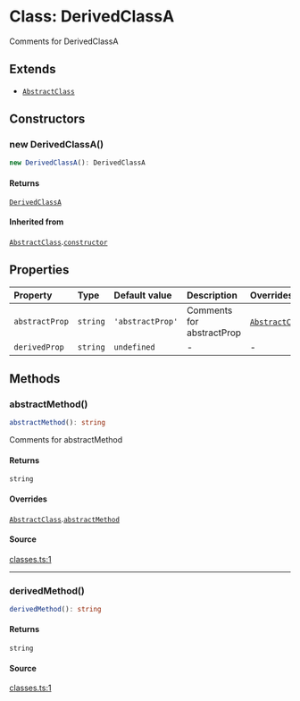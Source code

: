 # Class: DerivedClassA

Comments for DerivedClassA

## Extends

- [`AbstractClass`](AbstractClass.md)

## Constructors

### new DerivedClassA()

```ts
new DerivedClassA(): DerivedClassA
```

#### Returns

[`DerivedClassA`](DerivedClassA.md)

#### Inherited from

[`AbstractClass`](AbstractClass.md).[`constructor`](AbstractClass.md#constructors)

## Properties

| Property | Type | Default value | Description | Overrides |
| :------ | :------ | :------ | :------ | :------ |
| `abstractProp` | `string` | `'abstractProp'` | Comments for abstractProp | [`AbstractClass`](AbstractClass.md).`abstractProp` |
| `derivedProp` | `string` | `undefined` | - | - |

## Methods

### abstractMethod()

```ts
abstractMethod(): string
```

Comments for abstractMethod

#### Returns

`string`

#### Overrides

[`AbstractClass`](AbstractClass.md).[`abstractMethod`](AbstractClass.md#abstractmethod)

#### Source

[classes.ts:1](http://source-url)

***

### derivedMethod()

```ts
derivedMethod(): string
```

#### Returns

`string`

#### Source

[classes.ts:1](http://source-url)
